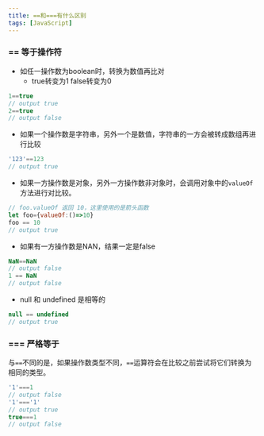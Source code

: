 ```yaml
---
title: ==和===有什么区别
tags: [JavaScript]
---
```


### == 等于操作符

- 如任一操作数为boolean时，转换为数值再比对
  -  true转变为1 false转变为0

```Javascript
1==true
// output true
2==true
// output false
```
- 如果一个操作数是字符串，另外一个是数值，字符串的一方会被转成数组再进行比较

```javascript
'123'==123
// output true
```

- 如果一方操作数是对象，另外一方操作数非对象时，会调用对象中的`valueOf`方法进行对比较。

```javascript
// foo.valueOf 返回 10，这里使用的是箭头函数
let foo={valueOf:()=>10}
foo == 10
// output true
```

- 如果有一方操作数是NAN，结果一定是false

```javascript
NaN==NaN
// output false
1 == NaN
// output false
```
- null 和 undefined 是相等的

```javascript
null == undefined
// output true
```

### === 严格等于

与`==`不同的是，如果操作数类型不同，`==`运算符会在比较之前尝试将它们转换为相同的类型。

```javascript
'1'===1
// output false
'1'==='1'
// output true
true===1
// output false
```